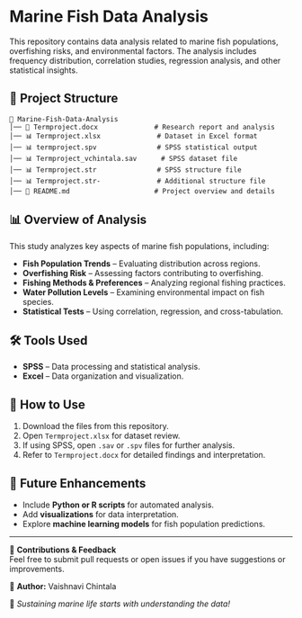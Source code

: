 # Marine Fish Data Analysis

This repository contains data analysis related to marine fish populations, overfishing risks, and environmental factors. The analysis includes frequency distribution, correlation studies, regression analysis, and other statistical insights.

## 📂 Project Structure

```
📁 Marine-Fish-Data-Analysis
│── 📄 Termproject.docx              # Research report and analysis
│── 📊 Termproject.xlsx              # Dataset in Excel format
│── 📊 termproject.spv               # SPSS statistical output
│── 📊 Termproject_vchintala.sav      # SPSS dataset file
│── 📊 Termproject.str               # SPSS structure file
│── 📊 Termproject.str-              # Additional structure file
│── 📜 README.md                     # Project overview and details
```

## 📊 Overview of Analysis

This study analyzes key aspects of marine fish populations, including:
- **Fish Population Trends** – Evaluating distribution across regions.
- **Overfishing Risk** – Assessing factors contributing to overfishing.
- **Fishing Methods & Preferences** – Analyzing regional fishing practices.
- **Water Pollution Levels** – Examining environmental impact on fish species.
- **Statistical Tests** – Using correlation, regression, and cross-tabulation.

## 🛠 Tools Used

- **SPSS** – Data processing and statistical analysis.
- **Excel** – Data organization and visualization.

## 🚀 How to Use

1. Download the files from this repository.
2. Open `Termproject.xlsx` for dataset review.
3. If using SPSS, open `.sav` or `.spv` files for further analysis.
4. Refer to `Termproject.docx` for detailed findings and interpretation.

## 📌 Future Enhancements

- Include **Python or R scripts** for automated analysis.
- Add **visualizations** for data interpretation.
- Explore **machine learning models** for fish population predictions.

---

📩 **Contributions & Feedback**  
Feel free to submit pull requests or open issues if you have suggestions or improvements.

🔗 **Author:** Vaishnavi Chintala  

🎣 *Sustaining marine life starts with understanding the data!*
